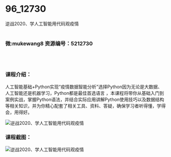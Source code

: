 # 96_12730
逆战2020、学人工智能用代码观疫情
<br/></br>
<h3>微:mukewang8 资源编号：5212730</h3>
<br/></br>
<h3>课程介绍：</h3>
<p>人工智能基础+Python实现“疫情数据智能分析"选择Python因为无论是大数据、人工智能还是机器学习，Python都是最佳首选语言 ，本课程将带你从基础入门到案例实战，掌握Python语法，并结合实际应用讲解Python使用技巧以及数据结构等相关知识，并为你精心配套了相关工具、资料、答疑，确保学习者听得懂，学得会，用得好。</p>
<p><img src="https://www.ko996.com/wp-content/uploads/img/2020/05/2-12-300x175.png" alt="逆战2020、学人工智能用代码观疫情"></p>
<div class="info-desc">
<h3>课程截图：</h3>
<p><img src="https://www.ko996.com/wp-content/uploads/img/2020/05/1-12.png" alt="逆战2020、学人工智能用代码观疫情"></p>


			
</div>
